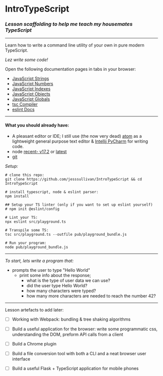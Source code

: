 # IntroTypeScript

### *Lesson scaffolding to help me teach my housemates TypeScript* 

- - - 

Learn how to write a command line utility of your own in pure modern TypeScript.


*Lez write some code!*

Open the following documentation pages in tabs in your browser:
- [JavaScript Strings](https://developer.mozilla.org/en-US/docs/Web/JavaScript/Guide/Text_formatting)
- [JavaScript Numbers](https://developer.mozilla.org/en-US/docs/Web/JavaScript/Guide/Numbers_and_dates)
- [JavaScript Indexes](https://developer.mozilla.org/en-US/docs/Web/JavaScript/Guide/Indexed_collections)
- [JavaScript Objects](https://developer.mozilla.org/en-US/docs/Web/JavaScript/Guide/Working_with_Objects)
- [JavaScript Globals](https://developer.mozilla.org/en-US/docs/Web/JavaScript/Reference/Global_Objects)
- [tsc Compiler](https://www.typescriptlang.org/docs/handbook/compiler-options.html)
- [eslint Docs](https://typescript-eslint.io/docs/)


- - - -

#### What you should already have:
- A pleasant editor or IDE; I still use (the now very dead) [atom](https://github.blog/2022-06-08-sunsetting-atom/) as a lightweight general purpose text editor & [Intellij PyCharm](https://www.jetbrains.com/pycharm/) for writing code. 
- node [recent- v17.2](https://nodejs.org/download/release/v17.2.0/) or [latest](https://nodejs.org/en/download/)
- [git](https://git-scm.com/book/en/v2/Getting-Started-First-Time-Git-Setup)


*Setup:*

```
# clone this repo:
git clone https://github.com/jesssullivan/IntroTypeScript && cd IntroTypeScript

# install typescript, node & eslint parser:
npm install 

## Setup your TS linter (only if you want to set up eslint yourself)
# npm init @eslint/config 

# Lint your TS:
npx eslint src/playground.ts

# Transpile some TS:
tsc src/playground.ts --outfile pub/playground_bundle.js

# Run your program:
node pub/playground_bundle.js 
```

- - -

*To start, lets write a program that:*
- prompts the user to type "Hello World"
  - print some info about the response;
    - what is the type of user data we can use?
    - did the user type Hello World?
    - how many characters were typed?
    - how many more characters are needed to reach the number 42?
    
- - - 

Lesson artefacts to add later: 
- [ ] Working with Webpack: bundling & tree shaking algorithms 
- [ ] Build a useful application for the browser: write some programmatic css, understanding the DOM, preform API calls from a client
- [ ] Build a Chrome plugin
- [ ] Build a file conversion tool with both a CLI and a neat browser user interface
- [ ] Build a useful Flask + TypeScript application for mobile phones 

